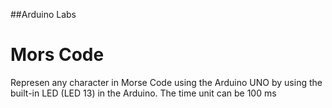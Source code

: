 ##Arduino Labs 

# Mors Code
Represen any character in Morse Code using the Arduino UNO by using the built-in LED (LED 13) in the Arduino. The time unit can be 100 ms


